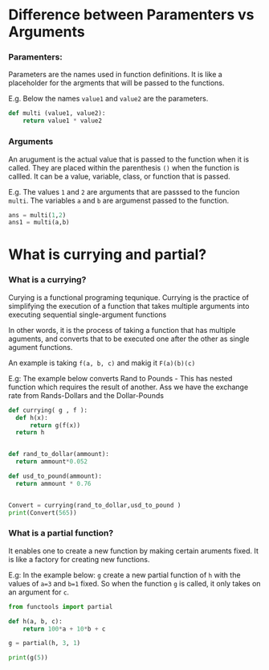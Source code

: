# Difference between Paramenters vs Arguments

### Paramenters:
Parameters are the names used in function definitions. It is like a placeholder for the argments that will be passed to the functions.

E.g. Below the names `value1` and `value2` are the parameters.

```python
def multi (value1, value2):
    return value1 * value2
```

### Arguments

An arugument is the actual value that is passed to the function when it is called. They are placed within the parenthesis `()` when the function is callled. It can be a value, variable, class, or function that is passed.

E.g. The values `1` and `2` are arguments that are passsed to the funcion `multi`. The variables `a` and `b` are argumenst passed to the function.

```python
ans = multi(1,2)
ans1 = multi(a,b)
```



# What is currying and partial?

### What is a currying?

Curying is a functional programing tequnique. Currying is the practice of simplifying the execution of a function that takes multiple arguments into executing sequential single-argument functions

In other words, it is the process of taking a function that has multiple aguments, and converts that to be executed one after the other as single agument functions.

An example  is  taking `f(a, b, c)` and makig it `F(a)(b)(c)`

E.g: The example below converts Rand to Pounds - This has nested function which requires the result of another. Ass we have the exchange rate from Rands-Dollars and the Dollar-Pounds 

```Python
def currying( g , f ):
  def h(x):
      return g(f(x))
  return h


def rand_to_dollar(ammount):  
  return ammount*0.052  

def usd_to_pound(ammount):   
  return ammount * 0.76


Convert = currying(rand_to_dollar,usd_to_pound )
print(Convert(565))
```

### What is a partial function?

It enables one to create a new function by making certain aruments fixed. It is like a factory for creating new functions.


E.g: In the example below: `g` create a new partial function of `h` with the values of `a=3` and `b=1` fixed. So when the function `g` is called, it only takes on an argument for `c`.

```python 
from functools import partial

def h(a, b, c):
    return 100*a + 10*b + c

g = partial(h, 3, 1)

print(g(5))
```

